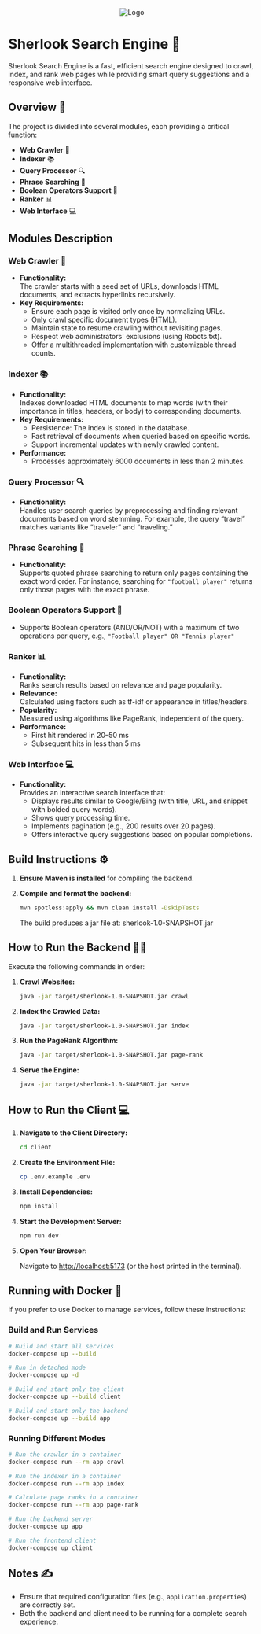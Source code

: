 <div align="center">
  <img src="https://github.com/user-attachments/assets/86f89cb6-9fc0-4157-86a0-ceb8c1d0850f" alt="Logo" />
</div>

# Sherlook Search Engine 🔎

Sherlook Search Engine is a fast, efficient search engine designed to crawl, index, and rank web pages while providing smart query suggestions and a responsive web interface.

## Overview 🚀

The project is divided into several modules, each providing a critical function:

-   **Web Crawler** 🤖
-   **Indexer** 📚
-   **Query Processor** 🔍
-   **Phrase Searching** 📝
-   **Boolean Operators Support 🔀**
-   **Ranker** 📊
-   **Web Interface** 💻

## Modules Description

### Web Crawler 🤖

-   **Functionality:**  
    The crawler starts with a seed set of URLs, downloads HTML documents, and extracts hyperlinks recursively.
-   **Key Requirements:**
    -   Ensure each page is visited only once by normalizing URLs.
    -   Only crawl specific document types (HTML).
    -   Maintain state to resume crawling without revisiting pages.
    -   Respect web administrators' exclusions (using Robots.txt).
    -   Offer a multithreaded implementation with customizable thread counts.

### Indexer 📚

-   **Functionality:**  
    Indexes downloaded HTML documents to map words (with their importance in titles, headers, or body) to corresponding documents.
-   **Key Requirements:**
    -   Persistence: The index is stored in the database.
    -   Fast retrieval of documents when queried based on specific words.
    -   Support incremental updates with newly crawled content.
-   **Performance:**
    -   Processes approximately 6000 documents in less than 2 minutes.

### Query Processor 🔍

-   **Functionality:**  
    Handles user search queries by preprocessing and finding relevant documents based on word stemming. For example, the query “travel” matches variants like “traveler” and “traveling.”

### Phrase Searching 📝

-   **Functionality:**  
    Supports quoted phrase searching to return only pages containing the exact word order. For instance, searching for `"football player"` returns only those pages with the exact phrase.

### Boolean Operators Support 🔀

-   Supports Boolean operators (AND/OR/NOT) with a maximum of two operations per query, e.g., `"Football player" OR "Tennis player"`

### Ranker 📊

-   **Functionality:**  
    Ranks search results based on relevance and page popularity.
-   **Relevance:**  
    Calculated using factors such as tf-idf or appearance in titles/headers.
-   **Popularity:**  
    Measured using algorithms like PageRank, independent of the query.
-   **Performance:**
    -   First hit rendered in 20–50 ms
    -   Subsequent hits in less than 5 ms

### Web Interface 💻

-   **Functionality:**  
    Provides an interactive search interface that:
    -   Displays results similar to Google/Bing (with title, URL, and snippet with bolded query words).
    -   Shows query processing time.
    -   Implements pagination (e.g., 200 results over 20 pages).
    -   Offers interactive query suggestions based on popular completions.

## Build Instructions ⚙️

1. **Ensure Maven is installed** for compiling the backend.
2. **Compile and format the backend:**

    ```sh
    mvn spotless:apply && mvn clean install -DskipTests
    ```

    The build produces a jar file at: sherlook-1.0-SNAPSHOT.jar

## How to Run the Backend 🏃‍♂️

Execute the following commands in order:

1. **Crawl Websites:**

    ```sh
    java -jar target/sherlook-1.0-SNAPSHOT.jar crawl
    ```

2. **Index the Crawled Data:**

    ```sh
    java -jar target/sherlook-1.0-SNAPSHOT.jar index
    ```

3. **Run the PageRank Algorithm:**

    ```sh
    java -jar target/sherlook-1.0-SNAPSHOT.jar page-rank
    ```

4. **Serve the Engine:**

    ```sh
    java -jar target/sherlook-1.0-SNAPSHOT.jar serve
    ```

## How to Run the Client 💻

1. **Navigate to the Client Directory:**

    ```sh
    cd client
    ```

2. **Create the Environment File:**

    ```sh
    cp .env.example .env
    ```

3. **Install Dependencies:**

    ```sh
    npm install
    ```

4. **Start the Development Server:**

    ```sh
    npm run dev
    ```

5. **Open Your Browser:**

    Navigate to [http://localhost:5173](http://localhost:5173) (or the host printed in the terminal).

## Running with Docker 🐳

If you prefer to use Docker to manage services, follow these instructions:

### Build and Run Services

```bash
# Build and start all services
docker-compose up --build

# Run in detached mode
docker-compose up -d

# Build and start only the client
docker-compose up --build client

# Build and start only the backend
docker-compose up --build app
```

### Running Different Modes

```bash
# Run the crawler in a container
docker-compose run --rm app crawl

# Run the indexer in a container
docker-compose run --rm app index

# Calculate page ranks in a container
docker-compose run --rm app page-rank

# Run the backend server
docker-compose up app

# Run the frontend client
docker-compose up client
```

## Notes ✍️

-   Ensure that required configuration files (e.g., `application.properties`) are correctly set.
-   Both the backend and client need to be running for a complete search experience.
